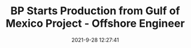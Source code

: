 ---
"title": "BP Starts Production from Gulf of Mexico Project - Offshore Engineer"
"date": "2021-9-28 12:27:41"
"feed_name": "GOOGLENEWSDRILLING"
"feed_website": "https://news.google.com/search?q=drilling%2Bincident&hl=en-US&gl=US&ceid=US:en"
"feed_rss": "https://news.google.com/rss/search?q=drilling%2Bincident&hl=en-US&gl=US&ceid=US:en"
"link": "https://www.oedigital.com/news/490923-bp-starts-production-from-gulf-of-mexico-project"
"source": "{'href': 'https://www.oedigital.com', 'title': 'Offshore Engineer'}"
"file": "_posts/2021-1-1-963ffe22ff69534accf64ec3265b70f7f9da0ce6.md"
"accident": "0"
"drilling": "0"
"dead": "0"
"injured": "0"
"where": "unknown site"
"place": "unknown place"
---